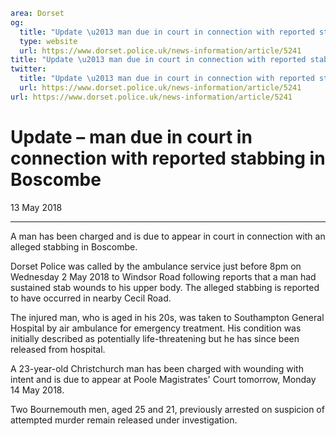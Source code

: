 ```yaml
area: Dorset
og:
  title: "Update \u2013 man due in court in connection with reported stabbing in Boscombe"
  type: website
  url: https://www.dorset.police.uk/news-information/article/5241
title: "Update \u2013 man due in court in connection with reported stabbing in Boscombe |"
twitter:
  title: "Update \u2013 man due in court in connection with reported stabbing in Boscombe"
  url: https://www.dorset.police.uk/news-information/article/5241
url: https://www.dorset.police.uk/news-information/article/5241
```

# Update – man due in court in connection with reported stabbing in Boscombe

13 May 2018

* * *

A man has been charged and is due to appear in court in connection with an alleged stabbing in Boscombe.

Dorset Police was called by the ambulance service just before 8pm on Wednesday 2 May 2018 to Windsor Road following reports that a man had sustained stab wounds to his upper body. The alleged stabbing is reported to have occurred in nearby Cecil Road.

The injured man, who is aged in his 20s, was taken to Southampton General Hospital by air ambulance for emergency treatment. His condition was initially described as potentially life-threatening but he has since been released from hospital.

A 23-year-old Christchurch man has been charged with wounding with intent and is due to appear at Poole Magistrates' Court tomorrow, Monday 14 May 2018.

Two Bournemouth men, aged 25 and 21, previously arrested on suspicion of attempted murder remain released under investigation.
